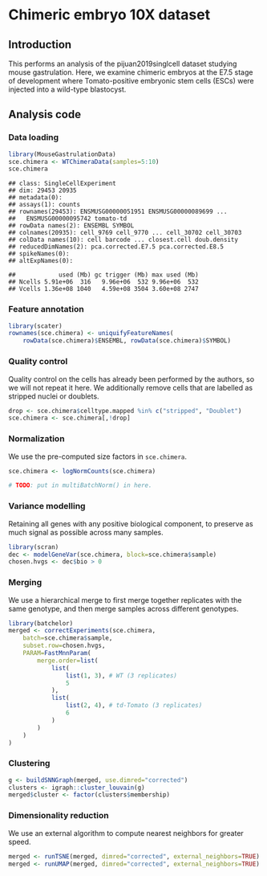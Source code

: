 # Chimeric embryo 10X dataset



## Introduction

This performs an analysis of the pijuan2019singlcell dataset studying mouse gastrulation.
Here, we examine chimeric embryos at the E7.5 stage of development 
where Tomato-positive embryonic stem cells (ESCs) were injected into a wild-type blastocyst.

## Analysis code

### Data loading


```r
library(MouseGastrulationData)
sce.chimera <- WTChimeraData(samples=5:10)
sce.chimera
```

```
## class: SingleCellExperiment 
## dim: 29453 20935 
## metadata(0):
## assays(1): counts
## rownames(29453): ENSMUSG00000051951 ENSMUSG00000089699 ...
##   ENSMUSG00000095742 tomato-td
## rowData names(2): ENSEMBL SYMBOL
## colnames(20935): cell_9769 cell_9770 ... cell_30702 cell_30703
## colData names(10): cell barcode ... closest.cell doub.density
## reducedDimNames(2): pca.corrected.E7.5 pca.corrected.E8.5
## spikeNames(0):
## altExpNames(0):
```


```
##            used (Mb) gc trigger (Mb) max used (Mb)
## Ncells 5.91e+06  316   9.96e+06  532 9.96e+06  532
## Vcells 1.36e+08 1040   4.59e+08 3504 3.60e+08 2747
```

### Feature annotation


```r
library(scater)
rownames(sce.chimera) <- uniquifyFeatureNames(
    rowData(sce.chimera)$ENSEMBL, rowData(sce.chimera)$SYMBOL)
```

### Quality control

Quality control on the cells has already been performed by the authors, so we will not repeat it here.
We additionally remove cells that are labelled as stripped nuclei or doublets.


```r
drop <- sce.chimera$celltype.mapped %in% c("stripped", "Doublet")
sce.chimera <- sce.chimera[,!drop]
```

### Normalization

We use the pre-computed size factors in `sce.chimera`.


```r
sce.chimera <- logNormCounts(sce.chimera)

# TODO: put in multiBatchNorm() in here.
```

### Variance modelling

Retaining all genes with any positive biological component, to preserve as much signal as possible across many samples.


```r
library(scran)
dec <- modelGeneVar(sce.chimera, block=sce.chimera$sample)
chosen.hvgs <- dec$bio > 0
```

### Merging

We use a hierarchical merge to first merge together replicates with the same genotype, 
and then merge samples across different genotypes.


```r
library(batchelor)
merged <- correctExperiments(sce.chimera, 
    batch=sce.chimera$sample, 
    subset.row=chosen.hvgs,
    PARAM=FastMnnParam(
        merge.order=list(
            list(
                list(1, 3), # WT (3 replicates)
                5
            ),
            list(
                list(2, 4), # td-Tomato (3 replicates)
                6
            )
        )
    )
)
```

### Clustering


```r
g <- buildSNNGraph(merged, use.dimred="corrected")
clusters <- igraph::cluster_louvain(g)
merged$cluster <- factor(clusters$membership)
```

### Dimensionality reduction

We use an external algorithm to compute nearest neighbors for greater speed.


```r
merged <- runTSNE(merged, dimred="corrected", external_neighbors=TRUE)
merged <- runUMAP(merged, dimred="corrected", external_neighbors=TRUE)
```
